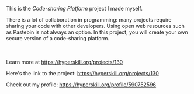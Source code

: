 This is the *Code-sharing Platform* project I made myself.


<p>There is a lot of collaboration in programming: many projects require sharing your code with other developers. Using open web resources such as Pastebin is not always an option. In this project, you will create your own secure version of a code-sharing platform.</p><br/><br/>Learn more at <a href="https://hyperskill.org/projects/130?utm_source=ide&utm_medium=ide&utm_campaign=ide&utm_content=project-card">https://hyperskill.org/projects/130</a>

Here's the link to the project: https://hyperskill.org/projects/130

Check out my profile: https://hyperskill.org/profile/590752596